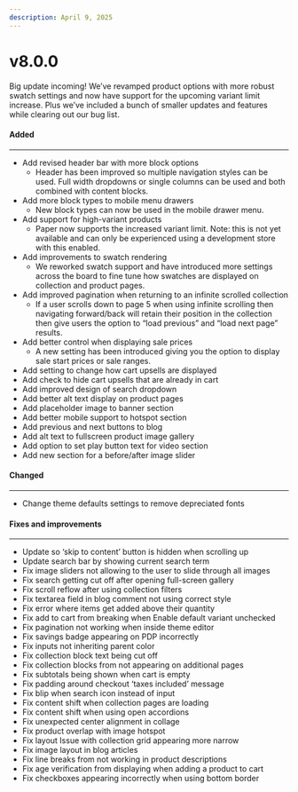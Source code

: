 ```yaml
---
description: April 9, 2025
---
```


# v8.0.0

Big update incoming! We’ve revamped product options with more robust swatch settings and now have support for the upcoming variant limit increase. Plus we’ve included a bunch of smaller updates and features while clearing out our bug list.

#### **Added**

***

* Add revised header bar with more block options
  * Header has been improved so multiple navigation styles can be used. Full width dropdowns or single columns can be used and both combined with content blocks.
* Add more block types to mobile menu drawers
  * New block types can now be used in the mobile drawer menu.
* Add support for high-variant products
  * Paper now supports the increased variant limit. Note: this is not yet available and can only be experienced using a development store with this enabled.
* Add improvements to swatch rendering
  * We reworked swatch support and have introduced more settings across the board to fine tune how swatches are displayed on collection and product pages.
* Add improved pagination when returning to an infinite scrolled collection
  * If a user scrolls down to page 5 when using infinite scrolling then navigating forward/back will retain their position in the collection then give users the option to “load previous” and “load next page” results.
* Add better control when displaying sale prices
  * A new setting has been introduced giving you the option to display sale start prices or sale ranges.
* Add setting to change how cart upsells are displayed
* Add check to hide cart upsells that are already in cart
* Add improved design of search dropdown
* Add better alt text display on product pages
* Add placeholder image to banner section
* Add better mobile support to hotspot section
* Add previous and next buttons to blog
* Add alt text to fullscreen product image gallery
* Add option to set play button text for video section
* Add new section for a before/after image slider

#### **Changed**

***

* Change theme defaults settings to remove depreciated fonts

#### **Fixes and improvements**

***

* Update so ‘skip to content’ button is hidden when scrolling up
* Update search bar by showing current search term
* Fix image sliders not allowing to the user to slide through all images
* Fix search getting cut off after opening full-screen gallery
* Fix scroll reflow after using collection filters
* Fix textarea field in blog comment not using correct style
* Fix error where items get added above their quantity
* Fix add to cart from breaking when Enable default variant unchecked
* Fix pagination not working when inside theme editor
* Fix savings badge appearing on PDP incorrectly
* Fix inputs not inheriting parent color
* Fix collection block text being cut off
* Fix collection blocks from not appearing on additional pages
* Fix subtotals being shown when cart is empty
* Fix padding around checkout ‘taxes included’ message
* Fix blip when search icon instead of input
* Fix content shift when collection pages are loading
* Fix content shift when using open accordions
* Fix unexpected center alignment in collage
* Fix product overlap with image hotspot
* Fix layout Issue with collection grid appearing more narrow
* Fix image layout in blog articles
* Fix line breaks from not working in product descriptions
* Fix age verification from displaying when adding a product to cart
* Fix checkboxes appearing incorrectly when using bottom border
